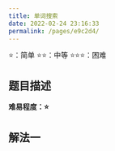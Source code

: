 ```yaml
---
title: 单词搜索
date: 2022-02-24 23:16:33
permalink: /pages/e9c2d4/
---
```

⭐：简单        ⭐⭐：中等        ⭐⭐⭐：困难

## 题目描述

   






**难易程度：⭐**

## 解法一



